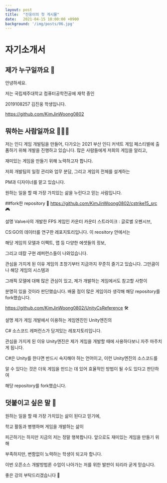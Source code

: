 ```yaml
---
layout: post
title:  "진웅이의 첫 게시물"
date:   2021-04-15 10:00:00 +0900
background: '/img/posts/06.jpg'
---
```


# 자기소개서
## 제가 누구일까요 🤔
안녕하세요.

저는 국립제주대학교 컴퓨터공학전공에 재학 중인

2019108257 김진웅 학생입니다.

https://github.com/KimJinWoong0802

## 뭐하는 사람일까요 🕵🏼‍♂️
저는 인디 게임 개발팀을 만들어, 다가오는 2021 부산 인디 커넥트 게임 페스티벌에 출품하기 위해 개발을 진행하고 있습니다. 많은 사람들에게 저희의 게임을 알리고,

재미있는 게임을 만들기 위해 노력하고자 합니다.

저희 개발팀의 일정 관리와 업무 분담, 그리고 게임의 전체를 설계하는

PM과 디자이너를 맡고 있습니다.

원하는 일을 할 때 가장 가치있는 삶을 누린다고 믿는 사람입니다.

##fork한 repository 💾
https://github.com/KimJinWoong0802/cstrike15_src 🎮

설명
Valve사의 개발한 FPS 게임인 카운터 카운터 스트라이크 : 글로벌 오펜시브,

CS:GO의 데이터를 연구한 레포지토리입니다. 이 reository 안에서는

해당 게임의 모델과 이펙트, 맵 등 다양한 에셋들의 정보,

그리고 데칼 구현 레퍼런스들이 나와있습니다.

관심을 가지게 된 이유
게임의 초창기부터 지금까지 꾸준히 즐기고 있습니다. 그만큼이나 해당 게임의 시스템과

그래픽 모델에 대해 많은 관심이 있고, 제가 개발하는 게임에서도 참고할 사항이

분명히 있을 것이라 판단했습니다. 배울 점이 많은 게임이라 생각해 해당 repository를 fork했습니다.

https://github.com/KimJinWoong0802/UnityCsReference 🛠️

설명
제가 게임 개발에서 이용하는 게임엔진인 Unity엔진의

C# 소스코드 레퍼런스가 담겨있는 레포지토리입니다.

관심을 가지게 된 이유
Unity엔진은 제가 게임을 개발할 때에 사용하다보니 자주 마주치게 됩니다.

C#은 Unity를 한다면 반드시 숙지해야 하는 언어이고, 이런 Unity엔진의 소스코드를

알 수 있다는 것은 더욱 게임을 만드는 데 있어 효율적인 방법이 될 수도 있다고 판단하여

해당 repository를 fork했습니다.

## 덧붙이고 싶은 말 💌
원하는 일을 할 때 가장 가치있는 삶이 된다고 믿기에,

학교 활동과 병행하며 게임을 개발하는 삶이

피곤하기는 하지만 지금의 저는 정말 행복합니다. 앞으로도 재미있는 게임을 만들기 위해

부족하지만, 변함없이 노력하는 학생이 되고자 합니다.

이번 오픈소스 개발방법론 수업이 나아가는 저를 위한 발판이 되리라 굳게 믿습니다.

좋은 강의 부탁드리겠습니다 🤪



